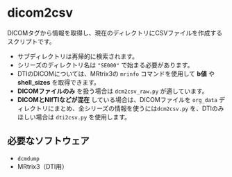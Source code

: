# dicom2csv

DICOMタグから情報を取得し、現在のディレクトリにCSVファイルを作成するスクリプトです。  

- サブディレクトリは再帰的に検索されます。  
- シリーズのディレクトリ名は `"SE000"` で始まる必要があります。  
- DTIのDICOMについては、MRtrix3の `mrinfo` コマンドを使用して **b値** や **shell_sizes** を取得できます。  
- **DICOMファイルのみ** を扱う場合は `dcm2csv_raw.py` が適しています。  
- **DICOMとNIfTIなどが混在** している場合は、DICOMファイルを `org_data` ディレクトリにまとめ、全シリーズの情報を使うには`dcm2csv.py` を、DTIのみほしい場合は `dti2csv.py` を使用します。

## 必要なソフトウェア
- `dcmdump`  
- MRtrix3（DTI用）  
